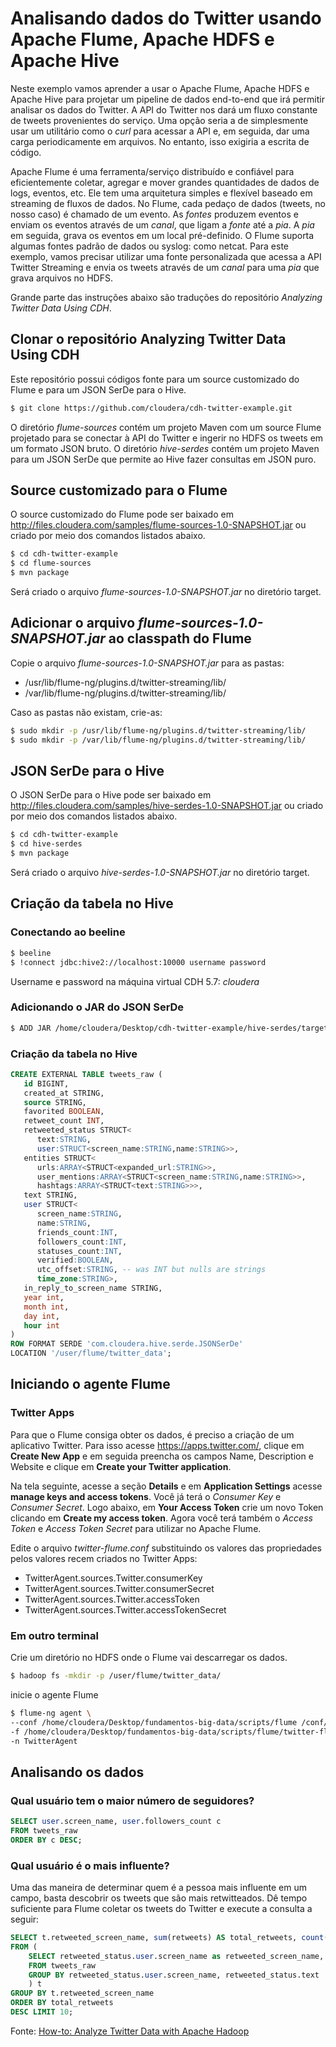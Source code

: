# Analisando dados do Twitter usando Apache Flume, Apache HDFS e Apache Hive
Neste exemplo vamos aprender a usar o Apache Flume, Apache HDFS e Apache Hive para projetar um pipeline de dados end-to-end que irá permitir analisar os dados do Twitter. A API do Twitter nos dará um fluxo constante de tweets provenientes do serviço. Uma opção seria a de simplesmente usar um utilitário como o *curl* para acessar a API e, em seguida, dar uma carga periodicamente em arquivos. No entanto, isso exigiria a escrita de código. 

Apache Flume é uma ferramenta/serviço distribuído e confiável para eficientemente coletar, agregar e mover grandes quantidades de dados de logs, eventos, etc. Ele tem uma arquitetura simples e flexível baseado em streaming de fluxos de dados. No Flume, cada pedaço de dados (tweets, no nosso caso) é chamado de um evento. As *fontes* produzem eventos e enviam os eventos através de um *canal*, que ligam a *fonte* até a *pia*. A *pia* em seguida, grava os eventos em um local pré-definido. O Flume suporta algumas fontes padrão de dados ou syslog: como netcat. Para este exemplo, vamos precisar utilizar uma fonte personalizada que acessa a API Twitter Streaming e envia os tweets através de um *canal* para uma *pia* que grava arquivos no HDFS. 

Grande parte das instruções abaixo são traduções do repositório *Analyzing Twitter Data Using CDH*.

## Clonar o repositório Analyzing Twitter Data Using CDH
Este repositório possui códigos fonte para um source customizado do Flume e para um JSON SerDe para o Hive.

```bash
$ git clone https://github.com/cloudera/cdh-twitter-example.git
```
O diretório *flume-sources* contém um projeto Maven com um source Flume projetado para se conectar à API do Twitter e ingerir no HDFS os tweets em um formato JSON bruto. O diretório *hive-serdes* contém um projeto Maven para um JSON SerDe que permite ao Hive fazer consultas em JSON puro.

## Source customizado para o Flume
O source customizado do Flume pode ser baixado em http://files.cloudera.com/samples/flume-sources-1.0-SNAPSHOT.jar ou criado por meio dos comandos listados abaixo. 
```bash
$ cd cdh-twitter-example
$ cd flume-sources  
$ mvn package
```
Será criado o arquivo *flume-sources-1.0-SNAPSHOT.jar* no diretório target.

## Adicionar o arquivo *flume-sources-1.0-SNAPSHOT.jar* ao classpath do Flume
Copie o arquivo *flume-sources-1.0-SNAPSHOT.jar* para as pastas:
* /usr/lib/flume-ng/plugins.d/twitter-streaming/lib/
* /var/lib/flume-ng/plugins.d/twitter-streaming/lib/

Caso as pastas não existam, crie-as:
```bash
$ sudo mkdir -p /usr/lib/flume-ng/plugins.d/twitter-streaming/lib/
$ sudo mkdir -p /var/lib/flume-ng/plugins.d/twitter-streaming/lib/ 
```

## JSON SerDe para o Hive
O JSON SerDe para o Hive pode ser baixado em http://files.cloudera.com/samples/hive-serdes-1.0-SNAPSHOT.jar ou criado por meio dos comandos listados abaixo. 
```bash
$ cd cdh-twitter-example
$ cd hive-serdes  
$ mvn package
```
Será criado o arquivo *hive-serdes-1.0-SNAPSHOT.jar* no diretório target.

## Criação da tabela no Hive
### Conectando ao beeline
```bash
$ beeline 
$ !connect jdbc:hive2://localhost:10000 username password
```
Username e password na máquina virtual CDH 5.7: *cloudera*

### Adicionando o JAR do JSON SerDe
```bash
$ ADD JAR /home/cloudera/Desktop/cdh-twitter-example/hive-serdes/target/hive-serdes-1.0-SNAPSHOT.jar;
```

### Criação da tabela no Hive
```sql
CREATE EXTERNAL TABLE tweets_raw (
   id BIGINT,
   created_at STRING,
   source STRING,
   favorited BOOLEAN,
   retweet_count INT,
   retweeted_status STRUCT<
      text:STRING,
      user:STRUCT<screen_name:STRING,name:STRING>>,
   entities STRUCT<
      urls:ARRAY<STRUCT<expanded_url:STRING>>,
      user_mentions:ARRAY<STRUCT<screen_name:STRING,name:STRING>>,
      hashtags:ARRAY<STRUCT<text:STRING>>>,
   text STRING,
   user STRUCT<
      screen_name:STRING,
      name:STRING,
      friends_count:INT,
      followers_count:INT,
      statuses_count:INT,
      verified:BOOLEAN,
      utc_offset:STRING, -- was INT but nulls are strings
      time_zone:STRING>,
   in_reply_to_screen_name STRING,
   year int,
   month int,
   day int,
   hour int
)
ROW FORMAT SERDE 'com.cloudera.hive.serde.JSONSerDe'
LOCATION '/user/flume/twitter_data';
```

## Iniciando o agente Flume

### Twitter Apps
Para que o Flume consiga obter os dados, é preciso a criação de um aplicativo Twitter. Para isso acesse https://apps.twitter.com/, clique em **Create New App** e em seguida preencha os campos Name, Description e Website e clique em **Create your Twitter application**. 

Na tela seguinte, acesse a seção **Details** e em **Application Settings** acesse **manage keys and access tokens**. Você já terá o 	*Consumer Key* e *Consumer Secret*. Logo abaixo, em **Your Access Token** crie um novo Token clicando em **Create my access token**. Agora você terá também o *Access Token* e *Access Token Secret* para utilizar no Apache Flume.

Edite o arquivo *twitter-flume.conf* substituindo os valores das propriedades pelos valores recem criados no Twitter Apps:

* TwitterAgent.sources.Twitter.consumerKey 
* TwitterAgent.sources.Twitter.consumerSecret 
* TwitterAgent.sources.Twitter.accessToken  
* TwitterAgent.sources.Twitter.accessTokenSecret 

### Em outro terminal
Crie um diretório no HDFS onde o Flume vai descarregar os dados.
```bash
$ hadoop fs -mkdir -p /user/flume/twitter_data/
```

inicie o agente Flume
```bash
$ flume-ng agent \
--conf /home/cloudera/Desktop/fundamentos-big-data/scripts/flume /conf/ \
-f /home/cloudera/Desktop/fundamentos-big-data/scripts/flume/twitter-flume.conf \ 
-n TwitterAgent
```

## Analisando os dados

### Qual usuário tem o maior número de seguidores?
```sql
SELECT user.screen_name, user.followers_count c 
FROM tweets_raw 
ORDER BY c DESC;
```
 
### Qual usuário é o mais influente?
Uma das maneira de determinar quem é a pessoa mais influente em um campo, basta  descobrir os tweets que são mais retwitteados. Dê tempo suficiente para Flume  coletar os tweets do Twitter e execute a consulta a seguir:
```sql
SELECT t.retweeted_screen_name, sum(retweets) AS total_retweets, count(*) AS tweet_count 
FROM (
    SELECT retweeted_status.user.screen_name as retweeted_screen_name, retweeted_status.text, max(retweet_count) as retweets 
    FROM tweets_raw 
    GROUP BY retweeted_status.user.screen_name, retweeted_status.text
    ) t 
GROUP BY t.retweeted_screen_name 
ORDER BY total_retweets 
DESC LIMIT 10;
```
Fonte: [How-to: Analyze Twitter Data with Apache Hadoop](http://blog.cloudera.com/blog/2012/09/analyzing-twitter-data-with-hadoop/)


